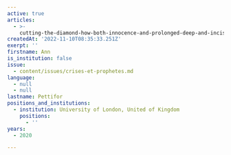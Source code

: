 ```yaml
---
active: true
articles:
  - >-
    cutting-the-diamond-how-both-innocence-and-prolonged-deep-and-incisive-analysis-of-a-problem-provides-predictive-power
createdAt: '2022-11-10T08:35:33.251Z'
exerpt: ''
firstname: Ann
is_institution: false
issue:
  - content/issues/crises-et-prophetes.md
language:
  - null
  - null
lastname: Pettifor
positions_and_institutions:
  - institution: University of London, United of Kingdom
    positions:
      - ''
years:
  - 2020

---
```

